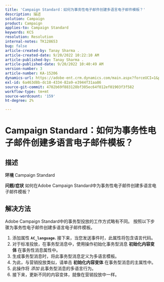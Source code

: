 ```yaml
---
title: 'Campaign Standard：如何为事务性电子邮件创建多语言电子邮件模板？'
description: 描述
solution: Campaign
product: Campaign
applies-to: Campaign Standard
keywords: KCS
resolution: Resolution
internal-notes: TK128653
bug: false
article-created-by: Tanay Sharma .
article-created-date: 9/20/2022 10:22:10 AM
article-published-by: Tanay Sharma .
article-published-date: 9/20/2022 10:40:49 AM
version-number: 3
article-number: KA-15206
dynamics-url: https://adobe-ent.crm.dynamics.com/main.aspx?forceUCI=1&pagetype=entityrecord&etn=knowledgearticle&id=da09ec12-ce38-ed11-9db1-002248086735
exl-id: 6a463d8b-dc18-4334-82a9-e3944f31aa86
source-git-commit: 4702b69f883128bf305ec64f012ef01903f3f582
workflow-type: tm+mt
source-wordcount: '159'
ht-degree: 2%

---
```


# Campaign Standard：如何为事务性电子邮件创建多语言电子邮件模板？

## 描述

<b>环境</b>
Campaign Standard


<b>问题/症状</b>
如何在Adobe Campaign Standard中为事务性电子邮件创建多语言电子邮件模板？


## 解决方法




Adobe Campaign Standard中的事务型投放的工作方式略有不同。 按照以下步骤为事务性电子邮件创建多语言电子邮件模板。



1. 添加属性 <b>`AC_language`. </b>接下来，当您发送事件时，此属性将包含语言代码。
2. 对于标准投放，在事务型消息中，使用操作初始化事务型消息 <b>初始化内容变体 </b>在事务性消息属性中。
3. 生成事务型消息时，将此事务型消息定义为多语言模板。
4. 为此，与营销投放类似，请单击 <b>初始化内容变体</b> 在事务型消息的主属性中。
5. 此操作将 *添加* 此事务型消息的多语言行为。
6. 接下来，更新不同的内容变体，就像在营销投放中一样。
